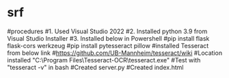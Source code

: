 # srf

#procedures
#1. Used Visual Studio 2022
#2. Installed python 3.9 from Visual Studio Installer
#3. Installed below in Powershell
#pip install flask flask-cors werkzeug
#pip install pytesseract pillow
#installed Tesseract from below link
#https://github.com/UB-Mannheim/tesseract/wiki
#Location installed "C:\Program Files\Tesseract-OCR\tesseract.exe"
#Test with "tesseract -v" in bash
#Created server.py
#Created index.html
